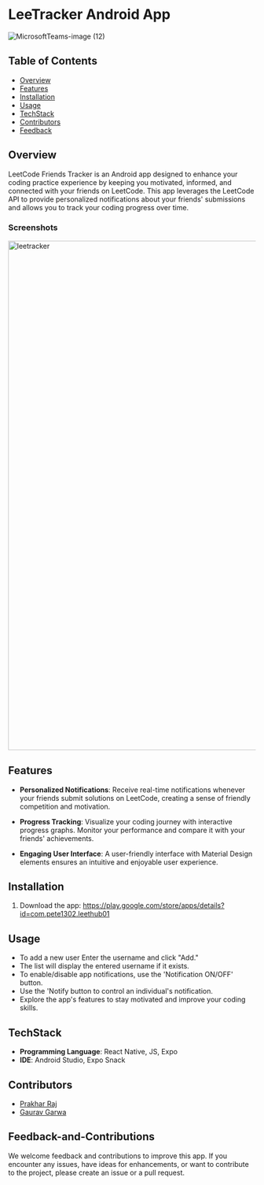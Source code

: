 # LeeTracker Android App

![MicrosoftTeams-image (12)](https://github.com/prakharraj1302/LeeTracker-Android-App/assets/78600377/934e43da-b167-446d-881b-80aca85b892c)

 
## Table of Contents
- [Overview](#Overview)
- [Features](#Features)
- [Installation](#Installation)
- [Usage](#Usage)
- [TechStack](#TechStack)
- [Contributors ](#Contributors)
- [Feedback](#Feedback-and-Contributions)




## Overview
LeetCode Friends Tracker is an Android app designed to enhance your coding practice experience by keeping you motivated, informed, and connected with your friends on LeetCode. This app leverages the LeetCode API to provide personalized notifications about your friends' submissions and allows you to track your coding progress over time.

### Screenshots
<img width="1035" alt="leetracker" src="https://github.com/prakharraj1302/LeeTracker-Android-App/assets/78600377/64d1ee0f-670a-43fc-a653-6dcdf122730c">




## Features

- **Personalized Notifications**: Receive real-time notifications whenever your friends submit solutions on LeetCode, creating a sense of friendly competition and motivation.

- **Progress Tracking**: Visualize your coding journey with interactive progress graphs. Monitor your performance and compare it with your friends' achievements.

- **Engaging User Interface**: A user-friendly interface with Material Design elements ensures an intuitive and enjoyable user experience.

## Installation

1. Download the app: https://play.google.com/store/apps/details?id=com.pete1302.leethub01 


## Usage

-  To add a new user Enter the username and click "Add."
- The list will display the entered username if it exists.
- To enable/disable app notifications, use the 'Notification
ON/OFF' button.
- Use the 'Notify button to control an individual's notification.
- Explore the app's features to stay motivated and improve your coding skills.

## TechStack

- **Programming Language**: React Native, JS, Expo
- **IDE**: Android Studio, Expo Snack

## Contributors

- [Prakhar Raj](https://github.com/prakharraj1302)
- [Gaurav Garwa](https://github.com/gaurav1832)

## Feedback-and-Contributions

We welcome feedback and contributions to improve this app. If you encounter any issues, have ideas for enhancements, or want to contribute to the project, please create an issue or a pull request.

